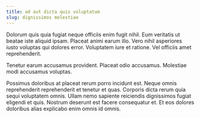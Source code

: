 ```yaml
---
title: ad aut dicta quis voluptatum
slug: dignissimos molestiae
---
```


Dolorum quis quia fugiat neque officiis enim fugit nihil. Eum veritatis ut beatae iste aliquid ipsam. Placeat animi earum illo. Vero nihil asperiores iusto voluptas qui dolores error. Voluptatem iure et ratione. Vel officiis amet reprehenderit.

Tenetur earum accusamus provident. Placeat odio accusamus. Molestiae modi accusamus voluptas.

Possimus doloribus at placeat rerum porro incidunt est. Neque omnis reprehenderit reprehenderit et tenetur et quas. Corporis dicta rerum quia sequi voluptatem omnis. Ullam nemo sapiente reiciendis dignissimos fugiat eligendi et quis. Nostrum deserunt est facere consequatur et. Et eos dolores doloribus alias explicabo enim omnis id omnis.
